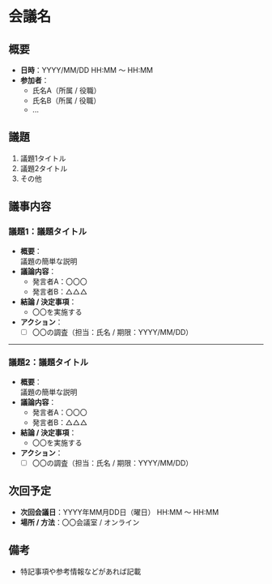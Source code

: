 # 会議名

## 概要

- **日時**：YYYY/MM/DD HH:MM ～  HH:MM
- **参加者**：  
  - 氏名A（所属 / 役職）  
  - 氏名B（所属 / 役職）  
  - ...  

## 議題

1. 議題1タイトル
2. 議題2タイトル
3. その他

## 議事内容

### 議題1：議題タイトル

- **概要**：  
  議題の簡単な説明  
- **議論内容**：  
  - 発言者A：〇〇〇  
  - 発言者B：△△△  
- **結論 / 決定事項**：  
  - 〇〇を実施する
- **アクション**：  
  - [ ] 〇〇の調査（担当：氏名 / 期限：YYYY/MM/DD）

---

### 議題2：議題タイトル

- **概要**：  
  議題の簡単な説明  
- **議論内容**：  
  - 発言者A：〇〇〇  
  - 発言者B：△△△  
- **結論 / 決定事項**：  
  - 〇〇を実施する
- **アクション**：  
  - [ ] 〇〇の調査（担当：氏名 / 期限：YYYY/MM/DD）

## 次回予定

- **次回会議日**：YYYY年MM月DD日（曜日） HH:MM 〜 HH:MM  
- **場所 / 方法**：〇〇会議室 / オンライン  

## 備考

- 特記事項や参考情報などがあれば記載  
